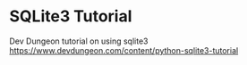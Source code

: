 # SQLite3 Tutorial
Dev Dungeon tutorial on using sqlite3 https://www.devdungeon.com/content/python-sqlite3-tutorial
